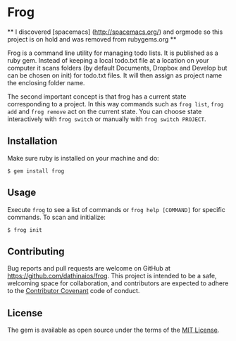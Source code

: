 # Frog

** I discovered [spacemacs] (http://spacemacs.org/) and orgmode so this project is on hold and was removed from rubygems.org **

Frog is a command line utility for managing todo lists. It is published as a ruby gem. Instead of keeping a local todo.txt file at a location on your computer it scans folders (by default Documents, Dropbox and Develop but can be chosen on init) for todo.txt files. It will then assign as project name the enclosing folder name.

The second important concept is that frog has a current state corresponding to a project. In this way commands such as `frog list`, `frog add` and `frog remove` act on the current state. You can choose state interactively with `frog switch` or manually with `frog switch PROJECT`.

## Installation

Make sure ruby is installed on your machine and do:

    $ gem install frog

## Usage

Execute `frog` to see a list of commands or `frog help [COMMAND]` for specific commands. To scan and initialize:

    $ frog init


## Contributing

Bug reports and pull requests are welcome on GitHub at https://github.com/dathinaios/frog. This project is intended to be a safe, welcoming space for collaboration, and contributors are expected to adhere to the [Contributor Covenant](http://contributor-covenant.org) code of conduct.


## License

The gem is available as open source under the terms of the [MIT License](http://opensource.org/licenses/MIT).

